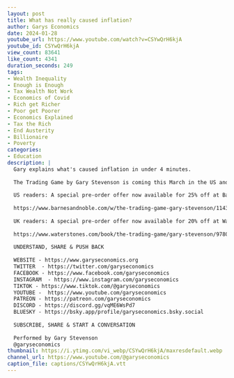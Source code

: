 ```yaml
---
layout: post
title: What has really caused inflation?
author: Garys Economics
date: 2024-01-28
youtube_url: https://www.youtube.com/watch?v=CSYwQrH6kjA
youtube_id: CSYwQrH6kjA
view_count: 83641
like_count: 4341
duration_seconds: 249
tags:
- Wealth Inequality
- Enough is Enough
- Tax Wealth Not Work
- Economics of Covid
- Rich get Richer
- Poor get Poorer
- Economics Explained
- Tax the Rich
- End Austerity
- Billionaire
- Poverty
categories:
- Education
description: |
  Gary explains what's caused inflation in under 4 minutes.
  
  The Trading Game by Gary Stevenson is coming this March in the US and the UK.
  
  US readers: A special pre-order offer now available for 25% off at Barnes & Noble with the discount code: TRADINGGAME25
  
  https://www.barnesandnoble.com/w/the-trading-game-gary-stevenson/1143777131?ean=9780593727218
  
  UK readers: A special pre-order offer now available for 20% off at Waterstones with discount code: TTG2024
  
  https://www.waterstones.com/book/the-trading-game/gary-stevenson/9780241636602
  
  UNDERSTAND, SHARE & PUSH BACK
  
  WEBSITE - https://www.garyseconomics.org
  TWITTER  - https://twitter.com/garyseconomics
  FACEBOOK - https://www.facebook.com/garyseconomics
  INSTAGRAM  - https://www.instagram.com/garyseconomics
  TIKTOK - https://www.tiktok.com/@garyseconomics
  YOUTUBE -  https://www.youtube.com/garyseconomics
  PATREON - https://patreon.com/garyseconomics
  DISCORD - https://discord.gg/vqME6WsPd7
  BLUESKY - https://bsky.app/profile/garyseconomics.bsky.social
  
  SUBSCRIBE, SHARE & START A CONVERSATION
  
  Performed by Gary Stevenson
  @garyseconomics
thumbnail: https://i.ytimg.com/vi_webp/CSYwQrH6kjA/maxresdefault.webp
channel_url: https://www.youtube.com/@garyseconomics
caption_file: captions/CSYwQrH6kjA.vtt
---
```

